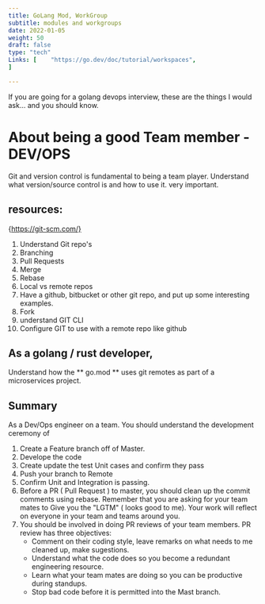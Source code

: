 ```yaml
---
title: GoLang Mod, WorkGroup
subtitle: modules and workgroups  
date: 2022-01-05
weight: 50
draft: false
type: "tech"
Links: [    "https://go.dev/doc/tutorial/workspaces",                   "https://go.dev/ref/mod"
]

---
```


If you are going for a golang devops interview, these are the things I would ask...   and you should know.


# About being a good Team member - DEV/OPS
Git and version control is fundamental to being a team player.  Understand what version/source control is and how to use it.  very important.

## resources: 
{https://git-scm.com/}


1. Understand Git repo's
2. Branching
3. Pull Requests
4. Merge 
5. Rebase
6. Local vs remote repos
7. Have a github, bitbucket or other git repo, and put up some interesting examples.  
8. Fork
9. understand GIT CLI
10. Configure GIT to use with a remote repo like github



## As a golang / rust developer, 
Understand how the ** go.mod ** uses git remotes as part of a microservices project.

## Summary
As a Dev/Ops engineer on a team. You should understand the development ceremony of 
1. Create a Feature branch off of Master.
2. Develope the code
3. Create update the test Unit cases and confirm they pass
4. Push your branch to Remote
5. Confirm Unit and Integration is passing.
6. Before a PR ( Pull Request ) to master, you should clean up the commit comments using rebase.  Remember that you are asking for your team mates to Give you the "LGTM" ( looks good to me).  Your work will reflect on everyone in your team and teams around you.
7. You should be involved in doing PR reviews of your team members. PR review has three objectives:
    - Comment on their coding style, leave remarks on what needs to me cleaned up, make sugestions.  
    - Understand what the code does so you become a redundant engineering resource. 
    - Learn what your team mates are doing so you can be productive during standups. 
    - Stop bad code before it is permitted into the Mast branch.  

## 




